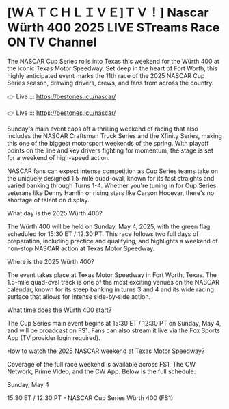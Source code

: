 # [ＷＡＴＣＨＬＩＶＥ]ＴＶ！] Nascar Würth 400 2025 LIVE STreams Race ON TV Channel 

The NASCAR Cup Series rolls into Texas this weekend for the Würth 400 at the iconic Texas Motor Speedway. Set deep in the heart of Fort Worth, this highly anticipated event marks the 11th race of the 2025 NASCAR Cup Series season, drawing drivers, crews, and fans from across the country.

👉 Live ::: https://bestones.icu/nascar/

👉 Live ::: https://bestones.icu/nascar/

Sunday's main event caps off a thrilling weekend of racing that also includes the NASCAR Craftsman Truck Series and the Xfinity Series, making this one of the biggest motorsport weekends of the spring. With playoff points on the line and key drivers fighting for momentum, the stage is set for a weekend of high-speed action.

NASCAR fans can expect intense competition as Cup Series teams take on the uniquely designed 1.5-mile quad-oval, known for its fast straights and varied banking through Turns 1-4. Whether you're tuning in for Cup Series veterans like Denny Hamlin or rising stars like Carson Hocevar, there's no shortage of talent on display.

What day is the 2025 Würth 400?

The Würth 400 will be held on Sunday, May 4, 2025, with the green flag scheduled for 15:30 ET / 12:30 PT. This race follows two full days of preparation, including practice and qualifying, and highlights a weekend of non-stop NASCAR action at Texas Motor Speedway.

Where is the 2025 Würth 400?

The event takes place at Texas Motor Speedway in Fort Worth, Texas. The 1.5-mile quad-oval track is one of the most exciting venues on the NASCAR calendar, known for its steep banking in turns 3 and 4 and its wide racing surface that allows for intense side-by-side action.

What time does the Würth 400 start?

The Cup Series main event begins at 15:30 ET / 12:30 PT on Sunday, May 4, and will be broadcast on FS1. Fans can also stream it live via the Fox Sports App (TV provider login required).

How to watch the 2025 NASCAR weekend at Texas Motor Speedway?

Coverage of the full race weekend is available across FS1, The CW Network, Prime Video, and the CW App. Below is the full schedule:

Sunday, May 4

15:30 ET / 12:30 PT - NASCAR Cup Series Würth 400 (FS1)
